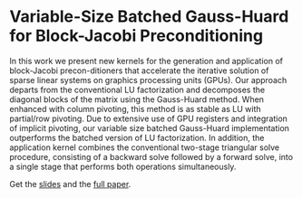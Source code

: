 Variable-Size Batched Gauss-Huard for Block-Jacobi Preconditioning
==================================================================

In this work we present new kernels for the generation and application 
of block-Jacobi precon-ditioners that accelerate the iterative solution
of sparse linear systems on graphics processing units (GPUs). 
Our approach departs from the conventional LU factorization and
decomposes the diagonal blocks of the matrix using the Gauss-Huard
method. When enhanced with column pivoting, this method is as stable as
LU with partial/row pivoting. Due to extensive use of GPU registers and
integration of implicit pivoting, our variable size batched Gauss-Huard
implementation outperforms the batched version of LU factorization.
In addition, the application kernel combines the conventional two-stage
triangular solve procedure, consisting of a backward solve followed by
a forward solve, into a single stage that performs both operations
simultaneously.

Get the [slides](https://github.com/gflegar/talks/raw/master/iccs_2017/slides.pdf)
and the [full paper](http://www.sciencedirect.com/science/article/pii/S1877050917307731).
